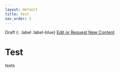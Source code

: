 ```yaml
---
layout: default
title: Test
nav_order: 1
---
```


Draft
{: .label .label-blue}
[Edit or Request New Content](https://github.com/ksingbeil/design-practice-guide/issues/new/choose)

# Test

tests
